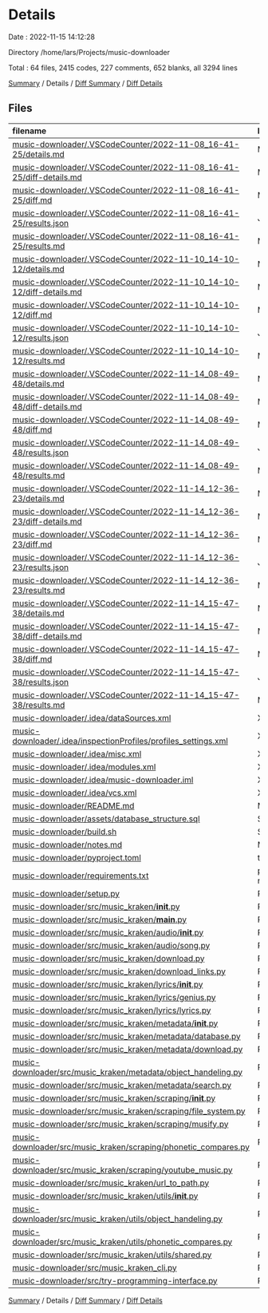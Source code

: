 # Details

Date : 2022-11-15 14:12:28

Directory /home/lars/Projects/music-downloader

Total : 64 files,  2415 codes, 227 comments, 652 blanks, all 3294 lines

[Summary](results.md) / Details / [Diff Summary](diff.md) / [Diff Details](diff-details.md)

## Files
| filename | language | code | comment | blank | total |
| :--- | :--- | ---: | ---: | ---: | ---: |
| [music-downloader/.VSCodeCounter/2022-11-08_16-41-25/details.md](/music-downloader/.VSCodeCounter/2022-11-08_16-41-25/details.md) | Markdown | 43 | 0 | 6 | 49 |
| [music-downloader/.VSCodeCounter/2022-11-08_16-41-25/diff-details.md](/music-downloader/.VSCodeCounter/2022-11-08_16-41-25/diff-details.md) | Markdown | 25 | 0 | 6 | 31 |
| [music-downloader/.VSCodeCounter/2022-11-08_16-41-25/diff.md](/music-downloader/.VSCodeCounter/2022-11-08_16-41-25/diff.md) | Markdown | 21 | 0 | 7 | 28 |
| [music-downloader/.VSCodeCounter/2022-11-08_16-41-25/results.json](/music-downloader/.VSCodeCounter/2022-11-08_16-41-25/results.json) | JSON | 1 | 0 | 0 | 1 |
| [music-downloader/.VSCodeCounter/2022-11-08_16-41-25/results.md](/music-downloader/.VSCodeCounter/2022-11-08_16-41-25/results.md) | Markdown | 28 | 0 | 7 | 35 |
| [music-downloader/.VSCodeCounter/2022-11-10_14-10-12/details.md](/music-downloader/.VSCodeCounter/2022-11-10_14-10-12/details.md) | Markdown | 52 | 0 | 6 | 58 |
| [music-downloader/.VSCodeCounter/2022-11-10_14-10-12/diff-details.md](/music-downloader/.VSCodeCounter/2022-11-10_14-10-12/diff-details.md) | Markdown | 30 | 0 | 6 | 36 |
| [music-downloader/.VSCodeCounter/2022-11-10_14-10-12/diff.md](/music-downloader/.VSCodeCounter/2022-11-10_14-10-12/diff.md) | Markdown | 26 | 0 | 7 | 33 |
| [music-downloader/.VSCodeCounter/2022-11-10_14-10-12/results.json](/music-downloader/.VSCodeCounter/2022-11-10_14-10-12/results.json) | JSON | 1 | 0 | 0 | 1 |
| [music-downloader/.VSCodeCounter/2022-11-10_14-10-12/results.md](/music-downloader/.VSCodeCounter/2022-11-10_14-10-12/results.md) | Markdown | 31 | 0 | 7 | 38 |
| [music-downloader/.VSCodeCounter/2022-11-14_08-49-48/details.md](/music-downloader/.VSCodeCounter/2022-11-14_08-49-48/details.md) | Markdown | 64 | 0 | 6 | 70 |
| [music-downloader/.VSCodeCounter/2022-11-14_08-49-48/diff-details.md](/music-downloader/.VSCodeCounter/2022-11-14_08-49-48/diff-details.md) | Markdown | 42 | 0 | 6 | 48 |
| [music-downloader/.VSCodeCounter/2022-11-14_08-49-48/diff.md](/music-downloader/.VSCodeCounter/2022-11-14_08-49-48/diff.md) | Markdown | 26 | 0 | 7 | 33 |
| [music-downloader/.VSCodeCounter/2022-11-14_08-49-48/results.json](/music-downloader/.VSCodeCounter/2022-11-14_08-49-48/results.json) | JSON | 1 | 0 | 0 | 1 |
| [music-downloader/.VSCodeCounter/2022-11-14_08-49-48/results.md](/music-downloader/.VSCodeCounter/2022-11-14_08-49-48/results.md) | Markdown | 33 | 0 | 7 | 40 |
| [music-downloader/.VSCodeCounter/2022-11-14_12-36-23/details.md](/music-downloader/.VSCodeCounter/2022-11-14_12-36-23/details.md) | Markdown | 34 | 0 | 6 | 40 |
| [music-downloader/.VSCodeCounter/2022-11-14_12-36-23/diff-details.md](/music-downloader/.VSCodeCounter/2022-11-14_12-36-23/diff-details.md) | Markdown | 40 | 0 | 6 | 46 |
| [music-downloader/.VSCodeCounter/2022-11-14_12-36-23/diff.md](/music-downloader/.VSCodeCounter/2022-11-14_12-36-23/diff.md) | Markdown | 28 | 0 | 7 | 35 |
| [music-downloader/.VSCodeCounter/2022-11-14_12-36-23/results.json](/music-downloader/.VSCodeCounter/2022-11-14_12-36-23/results.json) | JSON | 1 | 0 | 0 | 1 |
| [music-downloader/.VSCodeCounter/2022-11-14_12-36-23/results.md](/music-downloader/.VSCodeCounter/2022-11-14_12-36-23/results.md) | Markdown | 20 | 0 | 7 | 27 |
| [music-downloader/.VSCodeCounter/2022-11-14_15-47-38/details.md](/music-downloader/.VSCodeCounter/2022-11-14_15-47-38/details.md) | Markdown | 69 | 0 | 6 | 75 |
| [music-downloader/.VSCodeCounter/2022-11-14_15-47-38/diff-details.md](/music-downloader/.VSCodeCounter/2022-11-14_15-47-38/diff-details.md) | Markdown | 49 | 0 | 6 | 55 |
| [music-downloader/.VSCodeCounter/2022-11-14_15-47-38/diff.md](/music-downloader/.VSCodeCounter/2022-11-14_15-47-38/diff.md) | Markdown | 32 | 0 | 7 | 39 |
| [music-downloader/.VSCodeCounter/2022-11-14_15-47-38/results.json](/music-downloader/.VSCodeCounter/2022-11-14_15-47-38/results.json) | JSON | 1 | 0 | 0 | 1 |
| [music-downloader/.VSCodeCounter/2022-11-14_15-47-38/results.md](/music-downloader/.VSCodeCounter/2022-11-14_15-47-38/results.md) | Markdown | 34 | 0 | 7 | 41 |
| [music-downloader/.idea/dataSources.xml](/music-downloader/.idea/dataSources.xml) | XML | 12 | 0 | 0 | 12 |
| [music-downloader/.idea/inspectionProfiles/profiles_settings.xml](/music-downloader/.idea/inspectionProfiles/profiles_settings.xml) | XML | 6 | 0 | 0 | 6 |
| [music-downloader/.idea/misc.xml](/music-downloader/.idea/misc.xml) | XML | 4 | 0 | 0 | 4 |
| [music-downloader/.idea/modules.xml](/music-downloader/.idea/modules.xml) | XML | 9 | 0 | 0 | 9 |
| [music-downloader/.idea/music-downloader.iml](/music-downloader/.idea/music-downloader.iml) | XML | 11 | 0 | 0 | 11 |
| [music-downloader/.idea/vcs.xml](/music-downloader/.idea/vcs.xml) | XML | 6 | 0 | 0 | 6 |
| [music-downloader/README.md](/music-downloader/README.md) | Markdown | 138 | 0 | 60 | 198 |
| [music-downloader/assets/database_structure.sql](/music-downloader/assets/database_structure.sql) | SQLite | 53 | 0 | 6 | 59 |
| [music-downloader/build.sh](/music-downloader/build.sh) | Shell Script | 14 | 3 | 6 | 23 |
| [music-downloader/notes.md](/music-downloader/notes.md) | Markdown | 17 | 0 | 3 | 20 |
| [music-downloader/pyproject.toml](/music-downloader/pyproject.toml) | toml | 18 | 0 | 3 | 21 |
| [music-downloader/requirements.txt](/music-downloader/requirements.txt) | pip requirements | 8 | 0 | 0 | 8 |
| [music-downloader/setup.py](/music-downloader/setup.py) | Python | 28 | 1 | 3 | 32 |
| [music-downloader/src/music_kraken/__init__.py](/music-downloader/src/music_kraken/__init__.py) | Python | 80 | 3 | 23 | 106 |
| [music-downloader/src/music_kraken/__main__.py](/music-downloader/src/music_kraken/__main__.py) | Python | 3 | 0 | 3 | 6 |
| [music-downloader/src/music_kraken/audio/__init__.py](/music-downloader/src/music_kraken/audio/__init__.py) | Python | 0 | 0 | 1 | 1 |
| [music-downloader/src/music_kraken/audio/song.py](/music-downloader/src/music_kraken/audio/song.py) | Python | 3 | 0 | 1 | 4 |
| [music-downloader/src/music_kraken/download.py](/music-downloader/src/music_kraken/download.py) | Python | 56 | 11 | 18 | 85 |
| [music-downloader/src/music_kraken/download_links.py](/music-downloader/src/music_kraken/download_links.py) | Python | 30 | 11 | 15 | 56 |
| [music-downloader/src/music_kraken/lyrics/__init__.py](/music-downloader/src/music_kraken/lyrics/__init__.py) | Python | 0 | 0 | 1 | 1 |
| [music-downloader/src/music_kraken/lyrics/genius.py](/music-downloader/src/music_kraken/lyrics/genius.py) | Python | 99 | 38 | 35 | 172 |
| [music-downloader/src/music_kraken/lyrics/lyrics.py](/music-downloader/src/music_kraken/lyrics/lyrics.py) | Python | 50 | 19 | 26 | 95 |
| [music-downloader/src/music_kraken/metadata/__init__.py](/music-downloader/src/music_kraken/metadata/__init__.py) | Python | 0 | 0 | 1 | 1 |
| [music-downloader/src/music_kraken/metadata/database.py](/music-downloader/src/music_kraken/metadata/database.py) | Python | 161 | 66 | 40 | 267 |
| [music-downloader/src/music_kraken/metadata/download.py](/music-downloader/src/music_kraken/metadata/download.py) | Python | 254 | 24 | 63 | 341 |
| [music-downloader/src/music_kraken/metadata/object_handeling.py](/music-downloader/src/music_kraken/metadata/object_handeling.py) | Python | 19 | 0 | 6 | 25 |
| [music-downloader/src/music_kraken/metadata/search.py](/music-downloader/src/music_kraken/metadata/search.py) | Python | 253 | 40 | 72 | 365 |
| [music-downloader/src/music_kraken/scraping/__init__.py](/music-downloader/src/music_kraken/scraping/__init__.py) | Python | 0 | 0 | 1 | 1 |
| [music-downloader/src/music_kraken/scraping/file_system.py](/music-downloader/src/music_kraken/scraping/file_system.py) | Python | 40 | 0 | 18 | 58 |
| [music-downloader/src/music_kraken/scraping/musify.py](/music-downloader/src/music_kraken/scraping/musify.py) | Python | 100 | 2 | 35 | 137 |
| [music-downloader/src/music_kraken/scraping/phonetic_compares.py](/music-downloader/src/music_kraken/scraping/phonetic_compares.py) | Python | 15 | 0 | 8 | 23 |
| [music-downloader/src/music_kraken/scraping/youtube_music.py](/music-downloader/src/music_kraken/scraping/youtube_music.py) | Python | 66 | 2 | 19 | 87 |
| [music-downloader/src/music_kraken/url_to_path.py](/music-downloader/src/music_kraken/url_to_path.py) | Python | 35 | 6 | 18 | 59 |
| [music-downloader/src/music_kraken/utils/__init__.py](/music-downloader/src/music_kraken/utils/__init__.py) | Python | 1 | 1 | 1 | 3 |
| [music-downloader/src/music_kraken/utils/object_handeling.py](/music-downloader/src/music_kraken/utils/object_handeling.py) | Python | 19 | 0 | 6 | 25 |
| [music-downloader/src/music_kraken/utils/phonetic_compares.py](/music-downloader/src/music_kraken/utils/phonetic_compares.py) | Python | 34 | 0 | 15 | 49 |
| [music-downloader/src/music_kraken/utils/shared.py](/music-downloader/src/music_kraken/utils/shared.py) | Python | 35 | 0 | 11 | 46 |
| [music-downloader/src/music_kraken_cli.py](/music-downloader/src/music_kraken_cli.py) | Python | 3 | 0 | 2 | 5 |
| [music-downloader/src/try-programming-interface.py](/music-downloader/src/try-programming-interface.py) | Python | 3 | 0 | 2 | 5 |

[Summary](results.md) / Details / [Diff Summary](diff.md) / [Diff Details](diff-details.md)
